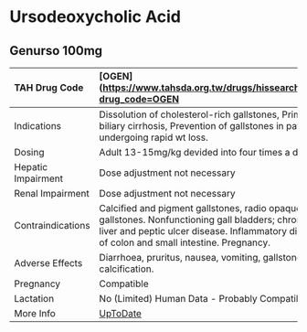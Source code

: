 # Ursodeoxycholic Acid

## Genurso 100mg

| TAH Drug Code      | [OGEN](https://www.tahsda.org.tw/drugs/hissearch.php?drug_code=OGEN                                                                                                                            |
|:-------------------|:-----------------------------------------------------------------------------------------------------------------------------------------------------------------------------------------------|
| Indications        | Dissolution of cholesterol-rich gallstones, Primary biliary cirrhosis, Prevention of gallstones in patients undergoing rapid wt loss.                                                          |
| Dosing             | Adult 13-15mg/kg devided into four times a day.                                                                                                                                                |
| Hepatic Impairment | Dose adjustment not necessary                                                                                                                                                                  |
| Renal Impairment   | Dose adjustment not necessary                                                                                                                                                                  |
| Contraindications  | Calcified and pigment gallstones, radio opaque gallstones. Nonfunctioning gall bladders; chronic liver and peptic ulcer disease. Inflammatory disease of colon and small intestine. Pregnancy. |
| Adverse Effects    | Diarrhoea, pruritus, nausea, vomiting, gallstone calcification.                                                                                                                                |
| Pregnancy          | Compatible                                                                                                                                                                                     |
| Lactation          | No (Limited) Human Data - Probably Compatible                                                                                                                                                  |
| More Info          | [UpToDate](https://www.uptodate.com/contents/ursodeoxycholic-acid-drug-information)                                                                                                            |

